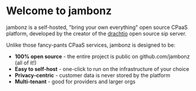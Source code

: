 # Welcome to jambonz

jambonz is a self-hosted, "bring your own everything" open source CPaaS platform, developed by the creator of the [drachtio](https://drachtio.org) open source sip server.

Unlike those fancy-pants CPaaS services, jambonz is designed to be:

- **100% open source** - the entire project is public on github.com/jambonz (all of it!)
- **Easy to self-host** - one-click to run on the infrastructure of your choice
- **Privacy-centric** - customer data is never stored by the platform
- **Multi-tenant** - good for providers and larger orgs 

